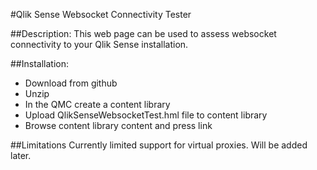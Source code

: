 #Qlik Sense Websocket Connectivity Tester

##Description:
This web page can be used to assess websocket connectivity to your Qlik Sense installation.

##Installation:
* Download from github
* Unzip
* In the QMC create a content library
* Upload QlikSenseWebsocketTest.hml file to content library
* Browse content library content and press link

##Limitations
Currently limited support for virtual proxies. Will be added later.
